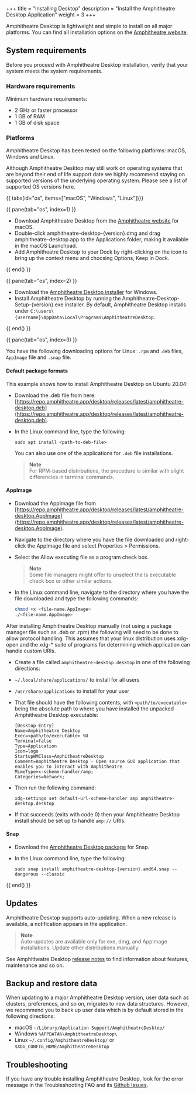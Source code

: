 +++
title = "Installing Desktop"
description = "Install the Amphitheatre Desktop Application"
weight = 3
+++

Amphitheatre Desktop is lightweight and simple to install on all major
platforms. You can find all installation options on the [Amphitheatre
website](https://amphitheatre.app/).

## System requirements

Before you proceed with Amphitheatre Desktop installation, verify that your
system meets the system requirements.

### Hardware requirements

Minimum hardware requirements:

- 2 GHz or faster processor
- 1 GB of RAM
- 1 GB of disk space

### Platforms

Amphitheatre Desktop has been tested on the following platforms: macOS, Windows
and Linux.

Although Amphitheatre Desktop may still work on operating systems that are
beyond their end of life support date we highly recommend staying on supported
versions of the underlying operating system. Please see a list of supported OS
versions here.

{{ tabs(id="os", items=["macOS", "Windows", "Linux"])}}

{{ pane(tab="os", index=1) }}

- Download Amphitheatre Desktop from the [Amphitheatre
  website](https://amphitheatre.app/) for macOS.
- Double-click amphitheatre-desktop-{version}.dmg and drag
  amphitheatre-desktop.app to the Applications folder, making it available in
  the macOS Launchpad.
- Add Amphitheatre Desktop to your Dock by right-clicking on the icon to bring
  up the context menu and choosing Options, Keep in Dock.

{{ end() }}

{{ pane(tab="os", index=2) }}

- Download the [Amphitheatre Desktop installer](https://amphitheatre.app/) for
  Windows.
- Install Amphitheatre Desktop by running the
  Amphitheatre-Desktop-Setup-{version}.exe installer. By default, Amphitheatre
  Desktop installs under `C:\users\{username}\AppData\Local\Programs\AmphitheatreDesktop`.

{{ end() }}

{{ pane(tab="os", index=3) }}

You have the following downloading options for Linux: `.rpm` and .`deb` files,
`AppImage` file and `.snap` file.

#### Default package formats

This example shows how to install Amphitheatre Desktop on Ubuntu 20.04:

- Download the .deb file from here:
  [https://repo.amphitheatre.app/desktop/releases/latest/amphitheatre-desktop.deb](https://repo.amphitheatre.app/desktop/releases/latest/amphitheatre-desktop.deb).
- In the Linux command line, type the following:

    ```
    sudo apt install <path-to-deb-file>
    ```

    You can also use one of the applications for `.deb` file installations.
    > **Note**\
    For RPM-based distributions, the procedure is similar with slight differencies in terminal commands.

#### AppImage

- Download the AppImage file from
  [https://repo.amphitheatre.app/desktop/releases/latest/amphitheatre-desktop.AppImage](https://repo.amphitheatre.app/desktop/releases/latest/amphitheatre-desktop.AppImage).
- Navigate to the directory where you have the file downloaded and right-click
  the AppImage file and select Properties > Permissions.
- Select the Allow executing file as a program check box.

    > **Note**\
    Some file managers might offer to unselect the Is executable check box or other similar actions.

- In the Linux command line, navigate to the directory where you have the file
  downloaded and type the following commands:

    ```sh
    chmod +x <file-name.AppImage>
    ./<file-name.AppImage>
    ```

After installing Amphitheatre Desktop manually (not using a package manager file
such as .deb or .rpm) the following will need to be done to allow protocol
handling. This assumes that your linux distribution uses xdg-open and the xdg-*
suite of programs for determining which application can handle custom URIs.

- Create a file called `amphitheatre-desktop.desktop` in one of the following directions:

- `~/.local/share/applications/` to install for all users

- `/usr/share/applications` to install for your user

- That file should have the following contents, with `<path/to/executable>` being
  the absolute path to where you have installed the unpacked Amphitheatre
  Desktop executable:

    ```
    [Desktop Entry]
    Name=Amphitheatre Desktop
    Exec=<path/to/executable> %U
    Terminal=false
    Type=Application
    Icon=logo
    StartupWMClass=AmphitheatreDesktop
    Comment=Amphitheatre Desktop - Open source GUI application that enables you to interact with Amphitheatre
    MimeType=x-scheme-handler/amp;
    Categories=Network;
    ```

- Then run the following command:

    ```
    xdg-settings set default-url-scheme-handler amp amphitheatre-desktop.desktop
    ```

- If that succeeds (exits with code 0) then your Amphitheatre Desktop install
  should be set up to handle `amp://` URIs.

#### Snap

- Download the [Amphitheatre Desktop package](https://amphitheatre.app/) for
  Snap.
- In the Linux command line, type the following:

    ```
    sudo snap install amphitheatre-desktop-{version}.amd64.snap --dangerous --classic
    ```

{{ end() }}

## Updates

Amphitheatre Desktop supports auto-updating. When a new release is available, a
notification appears in the application.

> **Note**\
Auto-updates are available only for exe, dmg, and AppImage installations. Update
other distributions manually.

See Amphitheatre Desktop [release
notes](https://github.com/amphitheatre-app/desktop/releases) to find information
about features, maintenance and so on.

## Backup and restore data

When updating to a major Amphitheatre Desktop version, user data such as
clusters, preferences, and so on, migrates to new data structures. However, we
recommend you to back up user data which is by default stored in the following
directions:

- macOS `~/Library/Application Support/AmphitheatreDesktop/`
- Windows `%APPDATA%\AmphitheatreDesktop\`
- Linux `~/.config/AmphitheatreDesktop/` or `$XDG_CONFIG_HOME/AmphitheatreDesktop`

## Troubleshooting

If you have any trouble installing Amphitheatre Desktop, look for the error message
in the Troubleshooting FAQ and its [Github
Issues](https://github.com/amphitheatre-app/desktop/issues).
